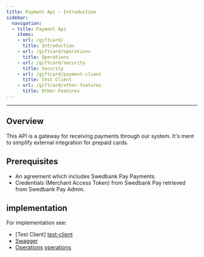 ```yaml
---
title: Payment Api – Introduction
sidebar:
  navigation:
  - title: Payment Api
    items:
    - url: /giftcard/
      title: Introduction
    - url: /giftcard/operations
      title: Operations
    - url: /giftcard/security
      title: Security
    - url: /giftcard/payment-client
      title: Test Client
    - url: /giftcard/other-features
      title: Other Features
---
```


----

## Overview

<div>
 <p> This API is a gateway for receiving payments through our system. It's ment to simplify external integration for prepaid cards. </p>
</div>

## Prerequisites

* An agreement which includes Swedbank Pay Payments.
* Credentials (Merchant Access Token) from Swedbank Pay retrieved from Swedbank Pay Admin.

## implementation

For implementation see:

* [Test Client] [test-client]
* [Swagger](https://stage-evc.payex.com/payment-api/swagger-ui.html)
* [Operations] [operations]

[test-client]: /giftcard/payment-client
[operations]: /giftcard/operations
